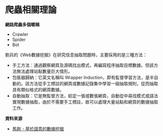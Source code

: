 # 爬蟲相關理論

**網路爬蟲多個暱稱**

* Crawler
* Spider
* Bot

劉兵的《Web數據挖掘》在研究信息抽取問題時，主要採用的是三種方法：

* 手工方法：通過觀察網頁及源碼找出模式，再編寫程序抽取目標數據。但該方法無法處理站點數量巨大情形。
* 包裝器歸納：它英文名稱叫 Wrapper Induction，即有監督學習方法，是半自動的。該方法從手工標註的網頁或數據記錄集中學習一組抽取規則，從而抽取具有類似格式的網頁數據。
* 自動抽取：它是無監督方法，給定一張或數張網頁，自動從中尋找模式或語法實現數據抽取，由於不需要手工標註，故可以處理大量站點和網頁的數據抽取工作。

**資料來源**

* [馬剛 - 基於語意的數據挖掘](http://product.dangdang.com/23400067.html)